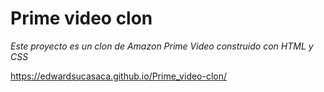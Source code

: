 # Prime video clon
_Este proyecto es un clon de Amazon Prime Video construido con HTML y CSS_ 

https://edwardsucasaca.github.io/Prime_video-clon/

